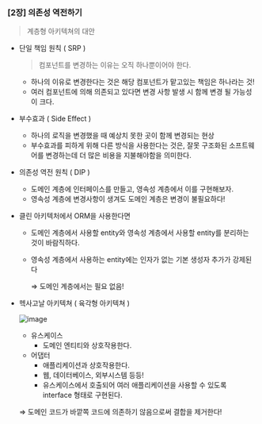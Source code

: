 ### [2장] 의존성 역전하기

> 계층형 아키텍쳐의 대안
>

- 단일 책임 원칙 ( SRP )

  > 컴포넌트를 변경하는 이유는 오직 하나뿐이어야 한다.
  >
    - 하나의 이유로 변경한다는 것은 해당 컴포넌트가 맡고있는 책임은 하나라는 것!
    - 여러 컴포넌트에 의해 의존되고 있다면 변경 사항 발생 시 함께 변경 될 가능성이 크다.


- 부수효과 ( Side Effect )
    - 하나의 로직을 변경했을 때 예상치 못한 곳이 함께 변경되는 현상
    - 부수효과를 피하게 위해 다른 방식을 사용한다는 것은, 잘못 구조화된 소프트웨어를 변경하는데 더 많은 비용을 지불해야함을 의미한다.


- 의존성 역전 원칙 ( DIP )
    - 도메인 계층에 인터페이스를 만들고, 영속성 계층에서 이를 구현해보자.
    - 영속성 계층에 변경사항이 생겨도 도메인 계층은 변경이 불필요하다!


- 클린 아키텍처에서 ORM을 사용한다면
    - 도메인 계층에서 사용할 entity와 영속성 계층에서 사용할 entity를 분리하는 것이 바람직하다.
    - 영속성 계층에서 사용하는 entity에는 인자가 없는 기본 생성자 추가가 강제된다

      ⇒ 도메인 계층에서는 필요 없음!


- 헥사고날 아키텍쳐 ( 육각형 아키텍쳐 )

  ![image](https://github.com/ulimy/study/assets/18046394/32839635-6e9a-4f42-b86a-f3c73253952b)

    - 유스케이스
        - 도메인 엔티티와 상호작용한다.
    - 어댑터
        - 애플리케이션과 상호작용한다.
        - 웹, 데이터베이스, 외부시스템 등등!
        - 유스케이스에서 호출되어 여러 애플리케이션을 사용할 수 있도록 interface 형태로 구현된다.

  ⇒ 도메인 코드가 바깥쪽 코드에 의존하기 않음으로써 결합을 제거한다!

